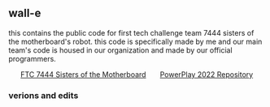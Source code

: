 ## wall-e

this contains the public code for first tech challenge team 7444 sisters of the motherboard's robot. this code is specifically made by me and our main team's code is housed in our organization and made by our official programmers.

&nbsp;&nbsp;&nbsp;&nbsp;&nbsp;&nbsp;[FTC 7444 Sisters of the Motherboard](https://github.com/sisters-of-the-motherboard-7444)
&nbsp;&nbsp;&nbsp;&nbsp;&nbsp;&nbsp;[PowerPlay 2022 Repository](https://github.com/sisters-of-the-motherboard-7444/PowerPlay_2022)

### verions and edits
